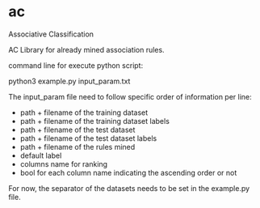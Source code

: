 # ac
Associative Classification

AC Library for already mined association rules.

command line for execute python script:

python3 example.py input_param.txt

The input_param file need to follow specific order of information per line:

 - path + filename of the training dataset
 - path + filename of the training dataset labels
 - path + filename of the test dataset
 - path + filename of the test dataset labels
 - path + filename of the rules mined
 - default label
 - columns name for ranking
 - bool for each column name indicating the ascending order or not

For now, the separator of the datasets needs to be set in the example.py file.
